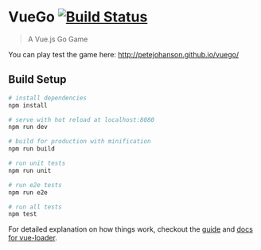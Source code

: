 # VueGo [![Build Status](https://travis-ci.org/petejohanson/vuego.svg?branch=master)](https://travis-ci.org/petejohanson/vuego)

> A Vue.js Go Game

You can play test the game here: http://petejohanson.github.io/vuego/

## Build Setup

``` bash
# install dependencies
npm install

# serve with hot reload at localhost:8080
npm run dev

# build for production with minification
npm run build

# run unit tests
npm run unit

# run e2e tests
npm run e2e

# run all tests
npm test
```

For detailed explanation on how things work, checkout the [guide](https://github.com/vuejs-templates/webpack#vue-webpack-boilerplate) and [docs for vue-loader](http://vuejs.github.io/vue-loader).
